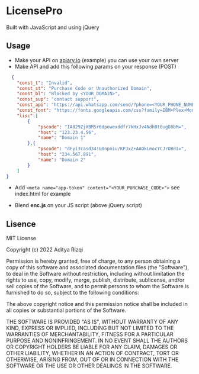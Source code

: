 # LicensePro

Built with JavaScript and using jQuery

## Usage

- Make your API on <a href="https://apiary.io" target="_blank">apiary.io</a> (example) you can use your own server
- Make API and add this following params on your response (POST)

```json
  {
    "const_t": "Invalid",
    "const_st": "Purchase Code or Unauthorized Domain",
    "const_bl": "Blocked by <YOUR_DOMAIN>",
    "const_sup": "contact support",
    "const_api": "https://api.whatsapp.com/send/?phone=<YOUR_PHONE_NUMBER>",
    "const_font": "https://fonts.googleapis.com/css?family=IBM+Plex+Mono|Sedgwick+Ave+Display",
    "lisc":[
        {
            "pscode": "IA829ZjXBMSr6dpowexddfr7kHxJv4NdhRt0ugD8bM=",
            "host": "123.23.4.56",
            "name": "Domain 1"
        },{
            "pscode": "dFyi3casd34!&0npmiu/KPJxZ+AAOkLmocYCJrOBdI=",
            "host": "234.567.891",
            "name": "Domain 2"
        }
    ]
}
```

- Add ```<meta name="app-token" content="<YOUR_PURCHASE_CODE>">``` see index.html for example

- Blend <b>enc.js</b> on your JS script (above jQuery script)

## Lisence

MIT License

Copyright (c) 2022 Aditya Rizqi

Permission is hereby granted, free of charge, to any person obtaining a copy
of this software and associated documentation files (the "Software"), to deal
in the Software without restriction, including without limitation the rights
to use, copy, modify, merge, publish, distribute, sublicense, and/or sell
copies of the Software, and to permit persons to whom the Software is
furnished to do so, subject to the following conditions:

The above copyright notice and this permission notice shall be included in all
copies or substantial portions of the Software.

THE SOFTWARE IS PROVIDED "AS IS", WITHOUT WARRANTY OF ANY KIND, EXPRESS OR
IMPLIED, INCLUDING BUT NOT LIMITED TO THE WARRANTIES OF MERCHANTABILITY,
FITNESS FOR A PARTICULAR PURPOSE AND NONINFRINGEMENT. IN NO EVENT SHALL THE
AUTHORS OR COPYRIGHT HOLDERS BE LIABLE FOR ANY CLAIM, DAMAGES OR OTHER
LIABILITY, WHETHER IN AN ACTION OF CONTRACT, TORT OR OTHERWISE, ARISING FROM,
OUT OF OR IN CONNECTION WITH THE SOFTWARE OR THE USE OR OTHER DEALINGS IN THE
SOFTWARE.
